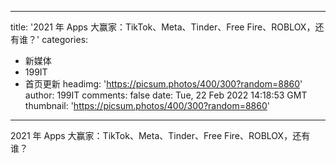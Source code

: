 
---
title: '2021 年 Apps 大赢家：TikTok、Meta、Tinder、Free Fire、ROBLOX，还有谁？'
categories: 
 - 新媒体
 - 199IT
 - 首页更新
headimg: 'https://picsum.photos/400/300?random=8860'
author: 199IT
comments: false
date: Tue, 22 Feb 2022 14:18:53 GMT
thumbnail: 'https://picsum.photos/400/300?random=8860'
---

<div>   
2021 年 Apps 大赢家：TikTok、Meta、Tinder、Free Fire、ROBLOX，还有谁？  
</div>
            